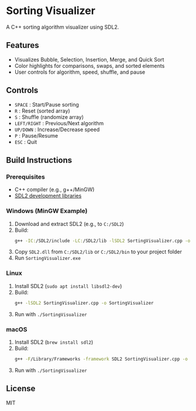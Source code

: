 # Sorting Visualizer

A C++ sorting algorithm visualizer using SDL2.

## Features
- Visualizes Bubble, Selection, Insertion, Merge, and Quick Sort
- Color highlights for comparisons, swaps, and sorted elements
- User controls for algorithm, speed, shuffle, and pause

## Controls
- `SPACE` : Start/Pause sorting
- `R`     : Reset (sorted array)
- `S`     : Shuffle (randomize array)
- `LEFT/RIGHT` : Previous/Next algorithm
- `UP/DOWN` : Increase/Decrease speed
- `P`     : Pause/Resume
- `ESC`   : Quit

## Build Instructions

### Prerequisites
- C++ compiler (e.g., g++/MinGW)
- [SDL2 development libraries](https://www.libsdl.org/download-2.0.php)

### Windows (MinGW Example)
1. Download and extract SDL2 (e.g., to `C:/SDL2`)
2. Build:
   ```sh
   g++ -IC:/SDL2/include -LC:/SDL2/lib -lSDL2 SortingVisualizer.cpp -o SortingVisualizer.exe
   ```
3. Copy `SDL2.dll` from `C:/SDL2/lib` or `C:/SDL2/bin` to your project folder
4. Run `SortingVisualizer.exe`

### Linux
1. Install SDL2 (`sudo apt install libsdl2-dev`)
2. Build:
   ```sh
   g++ -lSDL2 SortingVisualizer.cpp -o SortingVisualizer
   ```
3. Run with `./SortingVisualizer`

### macOS
1. Install SDL2 (`brew install sdl2`)
2. Build:
   ```sh
   g++ -F/Library/Frameworks -framework SDL2 SortingVisualizer.cpp -o SortingVisualizer
   ```
3. Run with `./SortingVisualizer`

## License
MIT
